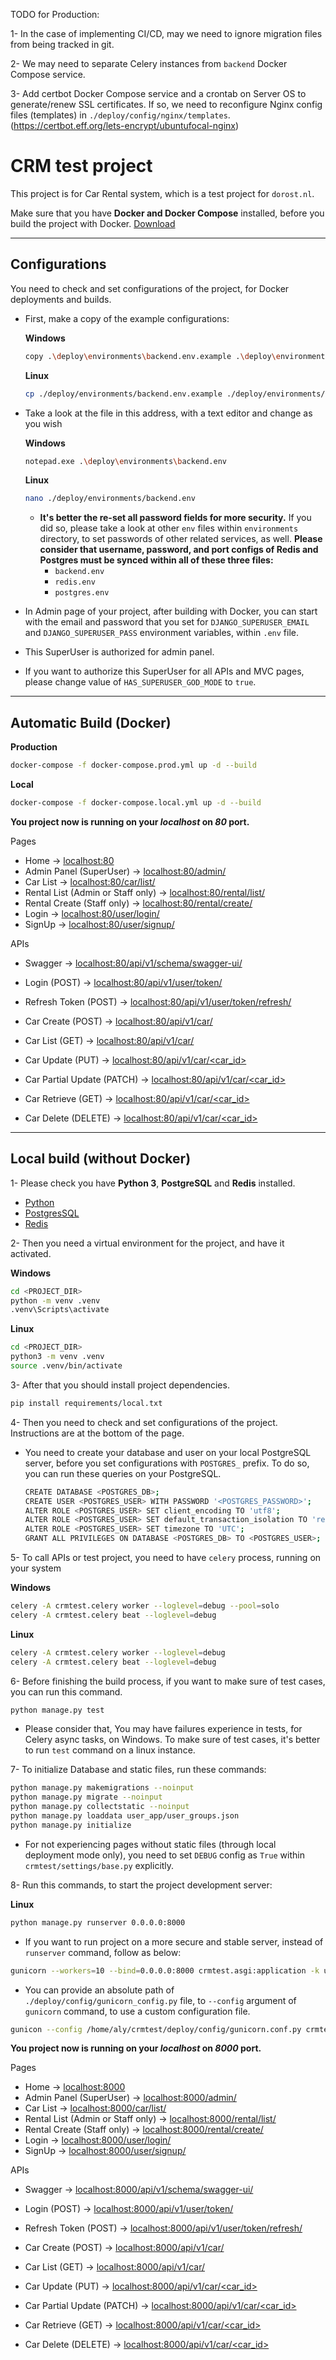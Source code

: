 TODO for Production:

1- In the case of implementing CI/CD, may we need to ignore migration files from being tracked in git.

2- We may need to separate Celery instances from `backend` Docker Compose service.

3- Add certbot Docker Compose service and a crontab on Server OS to generate/renew SSL certificates.
If so, we need to reconfigure Nginx config files (templates) in `./deploy/config/nginx/templates`.
(https://certbot.eff.org/lets-encrypt/ubuntufocal-nginx)


# CRM test project

This project is for Car Rental system, which is a test project for `dorost.nl`.

Make sure that you have **Docker and Docker Compose** installed, before you build the project with Docker.
[Download](https://docs.docker.com/compose/install/)

----

## Configurations

You need to check and set configurations of the project, for Docker deployments and builds.

* First, make a copy of the example configurations:

    **Windows**
    ```bash
    copy .\deploy\environments\backend.env.example .\deploy\environments\backend.env
    ```

    **Linux**
    ```bash
    cp ./deploy/environments/backend.env.example ./deploy/environments/backend.env
    ```

* Take a look at the file in this address, with a text editor and change as you wish

    **Windows**
    ```bash
    notepad.exe .\deploy\environments\backend.env
    ```

    **Linux**
    ```bash
    nano ./deploy/environments/backend.env
    ```

  * **It's better the re-set all password fields for more security.** If you did so, please take a look at other `env` files within `environments` directory, to set passwords of other related services, as well. **Please consider that username, password, and port configs of Redis and Postgres must be synced within all of these three files:**
    * `backend.env`
    * `redis.env`
    * `postgres.env`


* In Admin page of your project, after building with Docker, you can start with the email and password that you set for `DJANGO_SUPERUSER_EMAIL` and `DJANGO_SUPERUSER_PASS` environment variables, within `.env` file.
* This SuperUser is authorized for admin panel.
* If you want to authorize this SuperUser for all APIs and MVC pages, please change value of `HAS_SUPERUSER_GOD_MODE` to `true`.

----


## Automatic Build (Docker)

**Production**
```bash
docker-compose -f docker-compose.prod.yml up -d --build
```

**Local**
```bash
docker-compose -f docker-compose.local.yml up -d --build
```

**You project now is running on your _localhost_ on _80_ port.**

Pages

  * Home -> [localhost:80](localhost:80)
  * Admin Panel (SuperUser) -> [localhost:80/admin/](http://localhost:80/admin/)
  * Car List -> [localhost:80/car/list/](http://localhost:80/car/list/)
  * Rental List (Admin or Staff only) -> [localhost:80/rental/list/](http://localhost:80/rental/list/)
  * Rental Create (Staff only) -> [localhost:80/rental/create/](http://localhost:80/rental/create/)
  * Login -> [localhost:80/user/login/](http://localhost:80/user/login/)
  * SignUp -> [localhost:80/user/signup/](http://localhost:80/user/signup/)

APIs

  * Swagger -> [localhost:80/api/v1/schema/swagger-ui/](http://localhost:80/api/v1/schema/swagger-ui/)

  * Login (POST) -> [localhost:80/api/v1/user/token/](http://localhost:80/api/v1/user/token/)
  * Refresh Token (POST) -> [localhost:80/api/v1/user/token/refresh/](http://localhost:80/api/v1/user/token/refresh/)

  * Car Create (POST) -> [localhost:80/api/v1/car/](http://localhost:80/api/v1/car/)
  * Car List (GET) -> [localhost:80/api/v1/car/](http://localhost:80/api/v1/car/)
  * Car Update (PUT) -> [localhost:80/api/v1/car/<car_id>](http://localhost:80/api/v1/car/<car_id>)
  * Car Partial Update (PATCH) -> [localhost:80/api/v1/car/<car_id>](http://localhost:80/api/v1/car/<car_id>)
  * Car Retrieve (GET) -> [localhost:80/api/v1/car/<car_id>](http://localhost:80/api/v1/car/<car_id>)
  * Car Delete (DELETE) -> [localhost:80/api/v1/car/<car_id>](http://localhost:80/api/v1/car/<car_id>)

-----

## Local build (without Docker)

1- Please check you have **Python 3**, **PostgreSQL** and **Redis** installed.
 * [Python](https://www.python.org/downloads/)
 * [PostgresSQL](https://www.postgresql.org/download/)
 * [Redis](https://redis.io/docs/getting-started/installation/)


2- Then you need a virtual environment for the project, and have it activated.

**Windows**
```bash
cd <PROJECT_DIR>
python -m venv .venv
.venv\Scripts\activate
```

**Linux**
```bash
cd <PROJECT_DIR>
python3 -m venv .venv
source .venv/bin/activate
```

3- After that you should install project dependencies.

```bash
pip install requirements/local.txt
```

4- Then you need to check and set configurations of the project. Instructions are at the bottom of the page.

  * You need to create your database and user on your local PostgreSQL server, before you set configurations with `POSTGRES_` prefix. To do so, you can run these queries on your PostgreSQL.

      ```bash
      CREATE DATABASE <POSTGRES_DB>;
      CREATE USER <POSTGRES_USER> WITH PASSWORD '<POSTGRES_PASSWORD>';
      ALTER ROLE <POSTGRES_USER> SET client_encoding TO 'utf8';
      ALTER ROLE <POSTGRES_USER> SET default_transaction_isolation TO 'read committed';
      ALTER ROLE <POSTGRES_USER> SET timezone TO 'UTC';
      GRANT ALL PRIVILEGES ON DATABASE <POSTGRES_DB> TO <POSTGRES_USER>;
      ```

5- To call APIs or test project, you need to have `celery` process, running on your system

**Windows**
```bash
celery -A crmtest.celery worker --loglevel=debug --pool=solo
celery -A crmtest.celery beat --loglevel=debug
```

**Linux**
```bash
celery -A crmtest.celery worker --loglevel=debug
celery -A crmtest.celery beat --loglevel=debug
```

6- Before finishing the build process, if you want to make sure of test cases, you can run this command.

```bash
python manage.py test
```

* Please consider that, You may have failures experience in tests, for Celery async tasks, on Windows. To make sure of test cases, it's better to run `test` command on a linux instance.

7- To initialize Database and static files, run these commands:

```bash
python manage.py makemigrations --noinput
python manage.py migrate --noinput
python manage.py collectstatic --noinput
python manage.py loaddata user_app/user_groups.json
python manage.py initialize
```

  * For not experiencing pages without static files (through local deployment mode only), you need to set `DEBUG` config as `True` within `crmtest/settings/base.py` explicitly.

8- Run this commands, to start the project development server:

**Linux**
```bash
python manage.py runserver 0.0.0.0:8000
```

* If you want to run project on a more secure and stable server, instead of `runserver` command, follow as below:

```bash
gunicorn --workers=10 --bind=0.0.0.0:8000 crmtest.asgi:application -k uvicorn.workers.UvicornWorker --timeout 1000
```

* You can provide an absolute path of `./deploy/config/gunicorn_config.py` file, to `--config` argument of `gunicorn` command, to use a custom configuration file.

```bash
gunicon --config /home/aly/crmtest/deploy/config/gunicorn.conf.py crmtest.asgi:application
```

**You project now is running on your _localhost_ on _8000_ port.**

Pages

  * Home -> [localhost:8000](localhost:8000)
  * Admin Panel (SuperUser) -> [localhost:8000/admin/](http://localhost:8000/admin/)
  * Car List -> [localhost:8000/car/list/](http://localhost:8000/car/list/)
  * Rental List (Admin or Staff only) -> [localhost:8000/rental/list/](http://localhost:8000/rental/list/)
  * Rental Create (Staff only) -> [localhost:8000/rental/create/](http://localhost:8000/rental/create/)
  * Login -> [localhost:8000/user/login/](http://localhost:8000/user/login/)
  * SignUp -> [localhost:8000/user/signup/](http://localhost:8000/user/signup/)

APIs

  * Swagger -> [localhost:8000/api/v1/schema/swagger-ui/](http://localhost:8000/api/v1/schema/swagger-ui/)

  * Login (POST) -> [localhost:8000/api/v1/user/token/](http://localhost:8000/api/v1/user/token/)
  * Refresh Token (POST) -> [localhost:8000/api/v1/user/token/refresh/](http://localhost:8000/api/v1/user/token/refresh/)

  * Car Create (POST) -> [localhost:8000/api/v1/car/](http://localhost:8000/api/v1/car/)
  * Car List (GET) -> [localhost:8000/api/v1/car/](http://localhost:8000/api/v1/car/)
  * Car Update (PUT) -> [localhost:8000/api/v1/car/<car_id>](http://localhost:8000/api/v1/car/<car_id>)
  * Car Partial Update (PATCH) -> [localhost:8000/api/v1/car/<car_id>](http://localhost:8000/api/v1/car/<car_id>)
  * Car Retrieve (GET) -> [localhost:8000/api/v1/car/<car_id>](http://localhost:8000/api/v1/car/<car_id>)
  * Car Delete (DELETE) -> [localhost:8000/api/v1/car/<car_id>](http://localhost:8000/api/v1/car/<car_id>)
